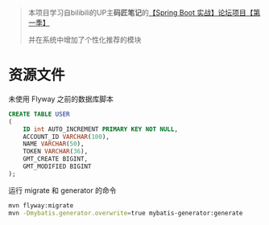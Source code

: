 > 本项目学习自bilibili的UP主**码匠笔记**的[【Spring Boot 实战】论坛项目【第一季】](https://www.bilibili.com/video/BV1r4411r7au)
> 
> 并在系统中增加了个性化推荐的模块

# 资源文件
未使用 Flyway 之前的数据库脚本

```sql
CREATE TABLE USER
(
    ID int AUTO_INCREMENT PRIMARY KEY NOT NULL,
    ACCOUNT_ID VARCHAR(100),
    NAME VARCHAR(50),
    TOKEN VARCHAR(36),
    GMT_CREATE BIGINT,
    GMT_MODIFIED BIGINT
);
```

运行 migrate 和 generator 的命令

```bash
mvn flyway:migrate
mvn -Dmybatis.generator.overwrite=true mybatis-generator:generate
```
